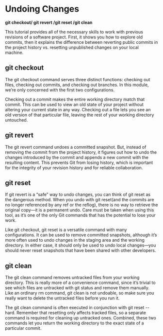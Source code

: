 # Undoing Changes
**git checkout/ git revert /git reset /git clean**

This tutorial provides all of the necessary skills to work with previous revisions of a software project. First, it shows you how to explore old commits, then it explains the difference between reverting public commits in the project history vs. resetting unpublished changes on your local machine.

## git checkout

The git checkout command serves three distinct functions: checking out files, checking out commits, and checking out branches. In this module, we’re only concerned with the first two configurations.

Checking out a commit makes the entire working directory match that commit. This can be used to view an old state of your project without altering your current state in any way. Checking out a file lets you see an old version of that particular file, leaving the rest of your working directory untouched.
## git revert

The git revert command undoes a committed snapshot. But, instead of removing the commit from the project history, it figures out how to undo the changes introduced by the commit and appends a new commit with the resulting content. This prevents Git from losing history, which is important for the integrity of your revision history and for reliable collaboration.

## git reset

If git revert is a “safe” way to undo changes, you can think of git reset as the dangerous method. When you undo with git reset(and the commits are no longer referenced by any ref or the reflog), there is no way to retrieve the original copy—it is a permanent undo. Care must be taken when using this tool, as it’s one of the only Git commands that has the potential to lose your work.

Like git checkout, git reset is a versatile command with many configurations. It can be used to remove committed snapshots, although it’s more often used to undo changes in the staging area and the working directory. In either case, it should only be used to undo local changes—you should never reset snapshots that have been shared with other developers.
 ## git clean

The git clean command removes untracked files from your working directory. This is really more of a convenience command, since it’s trivial to see which files are untracked with git status and remove them manually. Like an ordinary rm command, git clean is not undoable, so make sure you really want to delete the untracked files before you run it.

The git clean command is often executed in conjunction with git reset --hard. Remember that resetting only affects tracked files, so a separate command is required for cleaning up untracked ones. Combined, these two commands let you return the working directory to the exact state of a particular commit.